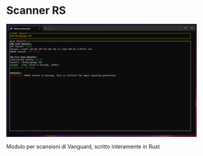 # Scanner RS

![Vanguard scan](image.png)

Modulo per scansioni di Vanguard, scritto interamente in Rust
